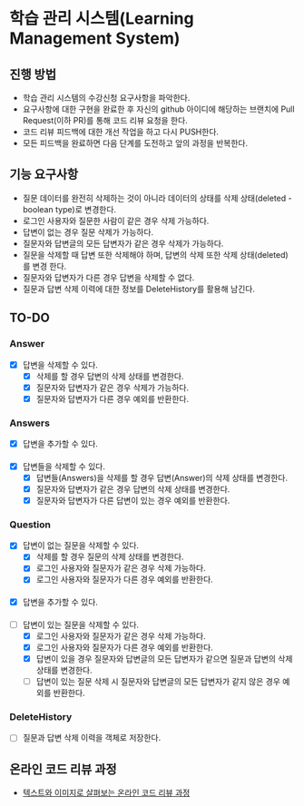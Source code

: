 # 학습 관리 시스템(Learning Management System)
## 진행 방법
* 학습 관리 시스템의 수강신청 요구사항을 파악한다.
* 요구사항에 대한 구현을 완료한 후 자신의 github 아이디에 해당하는 브랜치에 Pull Request(이하 PR)를 통해 코드 리뷰 요청을 한다.
* 코드 리뷰 피드백에 대한 개선 작업을 하고 다시 PUSH한다.
* 모든 피드백을 완료하면 다음 단계를 도전하고 앞의 과정을 반복한다.

## 기능 요구사항
* 질문 데이터를 완전히 삭제하는 것이 아니라 데이터의 상태를 삭제 상태(deleted - boolean type)로 변경한다.
* 로그인 사용자와 질문한 사람이 같은 경우 삭제 가능하다.
* 답변이 없는 경우 질문 삭제가 가능하다.
* 질문자와 답변글의 모든 답변자가 같은 경우 삭제가 가능하다.
* 질문을 삭제할 때 답변 또한 삭제해야 하며, 답변의 삭제 또한 삭제 상태(deleted)를 변경
  한다.
* 질문자와 답변자가 다른 경우 답변을 삭제할 수 없다.
* 질문과 답변 삭제 이력에 대한 정보를 DeleteHistory를 활용해 남긴다.

## TO-DO
### Answer
* [X] 답변을 삭제할 수 있다.
    * [X] 삭제를 할 경우 답변의 삭제 상태를 변경한다.
    * [X] 질문자와 답변자가 같은 경우 삭제가 가능하다.
    * [X] 질문자와 답변자가 다른 경우 예외를 반환한다.

### Answers
* [X] 답변을 추가할 수 있다.
####
* [X] 답변들을 삭제할 수 있다.
    * [X] 답변들(Answers)을 삭제를 할 경우 답변(Answer)의 삭제 상태를 변경한다.
    * [X] 질문자와 답변자가 같은 경우 답변의 삭제 상태를 변경한다.
    * [X] 질문자와 답변자가 다른 답변이 있는 경우 예외를 반환한다.

### Question
* [X] 답변이 없는 질문을 삭제할 수 있다.
    * [X] 삭제를 할 경우 질문의 삭제 상태를 변경한다.
    * [X] 로그인 사용자와 질문자가 같은 경우 삭제 가능하다.
    * [X] 로그인 사용자와 질문자가 다른 경우 예외를 반환한다.
####
* [X] 답변을 추가할 수 있다.
####
* [ ] 답변이 있는 질문을 삭제할 수 있다.
    * [X] 로그인 사용자와 질문자가 같은 경우 삭제 가능하다.
    * [X] 로그인 사용자와 질문자가 다른 경우 예외를 반환한다.
    * [X] 답변이 있을 경우 질문자와 답변글의 모든 답변자가 같으면 질문과 답변의 삭제 상태를 변경한다.
    * [ ] 답변이 있는 질문 삭제 시 질문자와 답변글의 모든 답변자가 같지 않은 경우 예외를 반환한다.

### DeleteHistory
* [ ] 질문과 답변 삭제 이력을 객체로 저장한다.

## 온라인 코드 리뷰 과정
* [텍스트와 이미지로 살펴보는 온라인 코드 리뷰 과정](https://github.com/next-step/nextstep-docs/tree/master/codereview)
